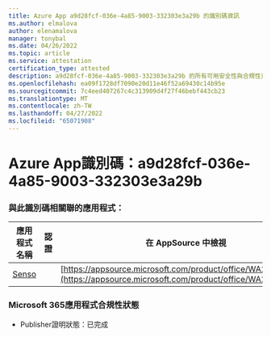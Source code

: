 ```yaml
---
title: Azure App a9d28fcf-036e-4a85-9003-332303e3a29b 的識別碼資訊
ms.author: elmalova
author: elenamalova
manager: tonybal
ms.date: 04/26/2022
ms.topic: article
ms.service: attestation
certification_type: attested
description: a9d28fcf-036e-4a85-9003-332303e3a29b 的所有可用安全性與合規性資訊。
ms.openlocfilehash: ea09f1728df7090e20d11e46f52a69430c14b95e
ms.sourcegitcommit: 7c4eed407267c4c313909d4f27f46bebf443cb23
ms.translationtype: MT
ms.contentlocale: zh-TW
ms.lasthandoff: 04/27/2022
ms.locfileid: "65071908"
---
```

# <a name="azure-app-id-a9d28fcf-036e-4a85-9003-332303e3a29b"></a>Azure App識別碼：a9d28fcf-036e-4a85-9003-332303e3a29b


### <a name="apps-associated-with-this-id"></a>與此識別碼相關聯的應用程式：
| **應用程式名稱** | **認證** | **在 AppSource 中檢視** |
|--------------|---------------|-----------------------|
| [Senso](../forward/WA200002571.md) |  | [https://appsource.microsoft.com/product/office/WA200002571](https://appsource.microsoft.com/product/office/WA200002571) |

### <a name="microsoft-365-app-compliance-status"></a>Microsoft 365應用程式合規性狀態
- Publisher證明狀態：已完成
